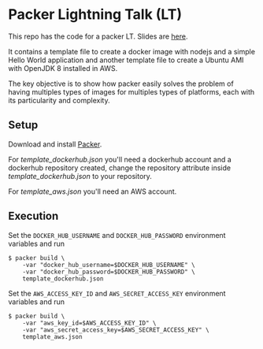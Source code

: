 # Packer Lightning Talk (LT)

This repo has the code for a packer LT. Slides are [here](https://docs.google.com/presentation/d/1c83ruz2rpCY1r6OWEOSfKOb-w5OIvWNYuMemJHBmwgE/edit?usp=sharing). 

It contains a template file to create a docker image with nodejs and a simple Hello World application and another template file to create a Ubuntu AMI with OpenJDK 8 installed in AWS.

The key objective is to show how packer easily solves the problem of having multiples types of images for multiples types of platforms, each with its particularity and complexity.

## Setup

Download and install [Packer](https://learn.hashicorp.com/tutorials/packer/getting-started-install).

For _template_dockerhub.json_ you'll need a dockerhub account and a dockerhub repository created, change the repository attribute inside _template_dockerhub.json_ to your repository.

For _template_aws.json_ you'll need an AWS account.

## Execution

Set the ```DOCKER_HUB_USERNAME``` and ```DOCKER_HUB_PASSWORD``` environment variables and run

```
$ packer build \
    -var "docker_hub_username=$DOCKER_HUB_USERNAME" \
    -var "docker_hub_password=$DOCKER_HUB_PASSWORD" \
    template_dockerhub.json
```

Set the ```AWS_ACCESS_KEY_ID``` and ```AWS_SECRET_ACCESS_KEY``` environment variables and run

```
$ packer build \
    -var "aws_key_id=$AWS_ACCESS_KEY_ID" \
    -var "aws_secret_access_key=$AWS_SECRET_ACCESS_KEY" \
    template_aws.json
```